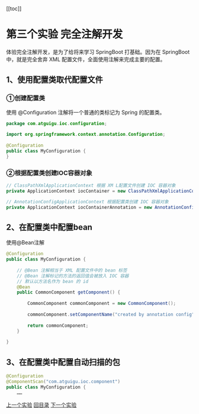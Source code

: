 [[toc]]

# 第三个实验 完全注解开发

体验完全注解开发，是为了给将来学习 SpringBoot 打基础。因为在 SpringBoot 中，就是完全舍弃 XML 配置文件，全面使用注解来完成主要的配置。



## 1、使用配置类取代配置文件

### ①创建配置类

使用 @Configuration 注解将一个普通的类标记为 Spring 的配置类。

```java
package com.atguigu.ioc.configuration;
    
import org.springframework.context.annotation.Configuration;
    
@Configuration
public class MyConfiguration {
}
```



### ②根据配置类创建IOC容器对象

```java
// ClassPathXmlApplicationContext 根据 XM L配置文件创建 IOC 容器对象
private ApplicationContext iocContainer = new ClassPathXmlApplicationContext("applicationContext.xml");

// AnnotationConfigApplicationContext 根据配置类创建 IOC 容器对象
private ApplicationContext iocContainerAnnotation = new AnnotationConfigApplicationContext(MyConfiguration.class);
```



## 2、在配置类中配置bean

使用@Bean注解

```java
@Configuration
public class MyConfiguration {
    
    // @Bean 注解相当于 XML 配置文件中的 bean 标签
    // @Bean 注解标记的方法的返回值会被放入 IOC 容器
    // 默认以方法名作为 bean 的 id
    @Bean
    public CommonComponent getComponent() {
    
        CommonComponent commonComponent = new CommonComponent();
    
        commonComponent.setComponentName("created by annotation config");
    
        return commonComponent;
    }
    
}
```



## 3、在配置类中配置自动扫描的包

```java
@Configuration
@ComponentScan("com.atguigu.ioc.component")
public class MyConfiguration {
    ……
```



[上一个实验](experiment02.html) [回目录](../verse04.html) [下一个实验](experiment04.html)
